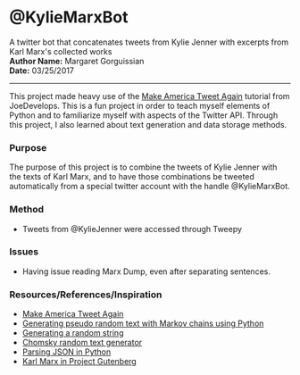 # @KylieMarxBot  
A twitter bot that concatenates tweets from Kylie Jenner with excerpts from Karl Marx's collected works  
**Author Name:** Margaret Gorguissian  
**Date:** 03/25/2017
***  
This project made heavy use of the [Make America Tweet Again](http://joedevelops.com/2016/07/30/make-america-tweet-again-part-1/) tutorial
from JoeDevelops. This is a fun project in order to teach myself elements of
Python and to familiarize myself with aspects of the Twitter API. Through this
project, I also learned about text generation and data storage methods.  
  
### Purpose  
The purpose of this project is to combine the tweets of Kylie Jenner with the 
texts of Karl Marx, and to have those combinations be tweeted automatically 
from a special twitter account with the handle @KylieMarxBot.  

### Method
* Tweets from @KylieJenner were accessed through Tweepy

### Issues
* Having issue reading Marx Dump, even after separating sentences.

### Resources/References/Inspiration  
* [Make America Tweet Again](http://joedevelops.com/2016/07/30/make-america-tweet-again-part-1/)
* [Generating pseudo random text with Markov chains using Python](http://agiliq.com/blog/2009/06/generating-pseudo-random-text-with-markov-chains-u/)
* [Generating a random string](https://pythontips.com/2013/07/28/generating-a-random-string/)
* [Chomsky random text generator](http://code.activestate.com/recipes/440546-chomsky-random-text-generator/)
* [Parsing JSON in Python](https://temboo.com/python/parsing-json)
* [Karl Marx in Project Gutenberg](http://www.gutenberg.org/ebooks/author/46)
